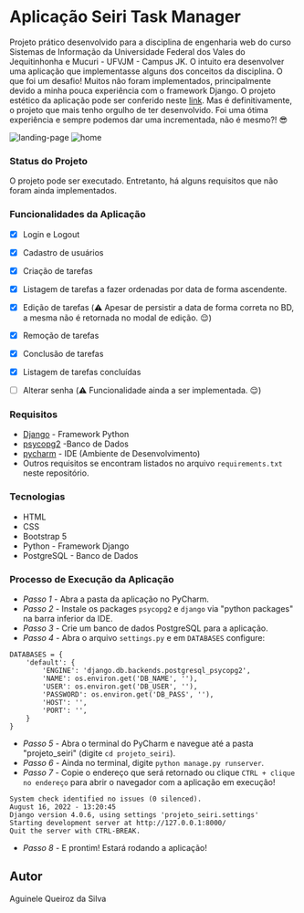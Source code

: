 # Aplicação Seiri Task Manager

Projeto prático desenvolvido para a disciplina de engenharia web do curso 
Sistemas de Informação da Universidade Federal dos Vales do Jequitinhonha 
e 
Mucuri - UFVJM - Campus JK. O intuito era desenvolver uma aplicação que implementasse alguns dos conceitos da disciplina. O que foi um desafio! Muitos não foram implementados, principalmente devido a minha pouca experiência com o framework Django. O projeto estético da aplicação pode ser conferido neste [link](https://www.figma.com/file/pRKXLROwfJH8XkU3K8Hm7n/eng-web?node-id=1%3A4).
Mas é definitivamente, o projeto que mais tenho orgulho de ter desenvolvido. Foi uma ótima experiência e sempre podemos dar uma incrementada, não é mesmo?! :sunglasses:        

![landing-page](https://user-images.githubusercontent.com/66737248/188193685-d6b3ee30-eae8-4a57-bd83-d219d50308d6.png)
![home](https://user-images.githubusercontent.com/66737248/189916688-53dea80c-579c-4805-9068-e20f190f9ed5.png)

### Status do Projeto

O projeto pode ser executado. Entretanto, há alguns requisitos que não foram ainda implementados.

### Funcionalidades da Aplicação
- [x] Login e Logout
- [x] Cadastro de usuários
- [x] Criação de tarefas
- [x] Listagem de tarefas a fazer ordenadas por data de forma ascendente.
- [x] Edição de tarefas (:warning: Apesar de persistir a data de forma correta no BD, a mesma não é retornada no modal de edição. :relieved:)
- [x] Remoção de tarefas
- [x] Conclusão de tarefas
- [x] Listagem de tarefas concluídas 
- [ ] Alterar senha (:warning: Funcionalidade ainda a ser implementada. :relieved:)
  
  
### Requisitos

* [ Django]( https://www.djangoproject.com/) - Framework Python 
* [ psycopg2](https://pypi.org/project/psycopg2/) -Banco de Dados
* [ pycharm]( https://www.jetbrains.com/pt-br/pycharm/download/) - IDE (Ambiente de Desenvolvimento)  
* Outros requisitos se encontram listados no arquivo ``requirements.txt`` neste repositório.

### Tecnologias

* HTML
* CSS
* Bootstrap 5
* Python - Framework Django
* PostgreSQL - Banco de Dados

### Processo de Execução da Aplicação

- *Passo 1* - Abra a pasta da aplicação no PyCharm.
- *Passo 2* - Instale os packages ``psycopg2`` e ``django`` via "python packages" na barra inferior da IDE.
- *Passo 3* - Crie um banco de dados PostgreSQL para a aplicação.
- *Passo 4* - Abra o arquivo ``settings.py`` e em ``DATABASES`` configure: 

```commandline
DATABASES = {
    'default': {
        'ENGINE': 'django.db.backends.postgresql_psycopg2',
        'NAME': os.environ.get('DB_NAME', ''),
        'USER': os.environ.get('DB_USER', ''),
        'PASSWORD': os.environ.get('DB_PASS', ''),
        'HOST': '',
        'PORT': '',
    }
}
```

- *Passo 5* - Abra o terminal do PyCharm e navegue até a pasta "projeto_seiri" (digite ``cd projeto_seiri``).
- *Passo 6* - Ainda no terminal, digite ```python manage.py runserver```.
- *Passo 7* - Copie o  endereço que será retornado ou clique ``CTRL + clique no endereço`` para abrir o navegador com a aplicação em execução!

```
System check identified no issues (0 silenced).
August 16, 2022 - 13:20:45
Django version 4.0.6, using settings 'projeto_seiri.settings'
Starting development server at http://127.0.0.1:8000/
Quit the server with CTRL-BREAK.
```

- *Passo 8* - E prontim! Estará rodando a aplicação! 


## Autor

Aguinele Queiroz da Silva

